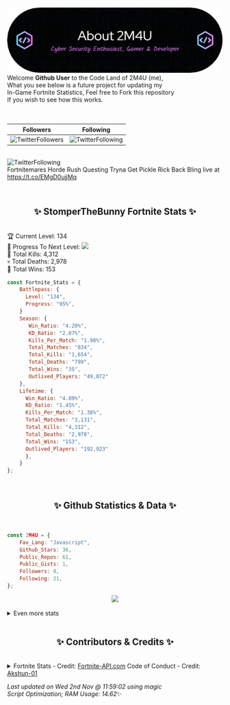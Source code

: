 
  ![Header](./src/github-banner.png)
  <br>
  Welcome **Github User** to the Code Land of 2M4U (me),<br>
  What you see below is a future project for updating my<br>
  In-Game Fortnite Statistics, Feel free to Fork this repository<br>
  If you wish to see how this works.
  <br><br>
  <br>
  
  | Followers  | Following |
  | ---------- |:---------:|
  | ![TwitterFollowers](https://img.shields.io/badge/Twitter%20Followers-78-blue)  | ![TwitterFollowing](https://img.shields.io/badge/Twitter%20Following-218-blue)  |


  <br>![TwitterFollowing](https://img.shields.io/badge/Latest%20Tweet--blue)<br>
  Fortnitemares Horde Rush Questing Tryna Get Pickle Rick Back Bling live at https://t.co/EMgD0ujjMq
   
  <br><h2 align="center"> ✨ StomperTheBunny Fortnite Stats ✨</h2><br>
  🏆 Current Level: 134<br>
  🎉 Progress To Next Level: ![](https://geps.dev/progress/95)<br>
  🎯 Total Kills: 4,312<br>
  💀 Total Deaths: 2,978<br>
  👑 Total Wins: 153<br>

```js
const Fortnite_Stats = {
    Battlepass: {
      Level: "134",
      Progress: "95%",    
    }
    Season: { 
       Win_Ratio: "4.20%",
       KD_Ratio: "2.07%",
       Kills_Per_Match: "1.98%",
       Total_Matches: "834",
       Total_Kills: "1,654",
       Total_Deaths: "799",
       Total_Wins: "35",
       Outlived_Players: "49,072"
    },
    Lifetime: {
      Win_Ratio: "4.89%",
      KD_Ratio: "1.45%",
      Kills_Per_Match: "1.38%",
      Total_Matches: "3,131",
      Total_Kills: "4,312",
      Total_Deaths: "2,978",
      Total_Wins: "153",
      Outlived_Players: "192,923"
      },
    }
}; 
```


<br><h2 align="center"> ✨ Github Statistics & Data ✨</h2><br>

```js
const 2M4U = {
    Fav_Lang: "Javascript",
    Github_Stars: 36,
    Public_Repos: 61,
    Public_Gists: 1,
    Followers: 8,
    Following: 21,
}; 
```

<p align="center">
<img src="https://github-readme-streak-stats.herokuapp.com/?user=2M4U&theme=tokyonight">
</p>
<details>
  <summary>
      Even more stats
  </summary>
  <p align="center">
    <img src="https://github-profile-trophy.vercel.app/?username=2M4U&theme=dracula">
    <img src="https://github-readme-stats.vercel.app/api?username=2M4U&theme=tokyonight&count_private=true&show_icons=true&include_all_commits=true">
  </p>
</details>
<br><h2 align="center"> ✨ Contributors & Credits ✨</h2><br>
<details>
  <summary>
      Fortnite Stats - Credit: <a href="https://fortnite-api.com/?utm_source=github.com/2M4U/2M4U">Fortnite-API.com</a>
      Code of Conduct - Credit: <a href="https://github.com/Akshun-01">Akshun-01</a>
  </summary>
</details>

<!-- Last updated on Wed Nov 02 2022 11:59:02 GMT+0000 (Coordinated Universal Time) ;-;-->
<i>Last updated on  Wed 2nd Nov @ 11:59:02 using magic<br>
Script Optimization; RAM Usage: 14.62</i>✨